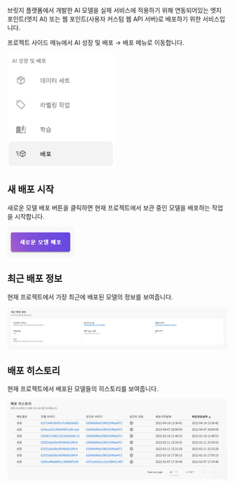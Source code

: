 브릿지 플랫폼에서 개발한 AI 모델을 실제 서비스에 적용하기 위해 연동되어있는 엣지 포인트(엣지 AI) 또는 웹 포인트(사용자 커스텀 웹 API 서버)로 배포하기 위한 서비스입니다.

프로젝트 사이드 메뉴에서 AI 성장 및 배포 → 배포 메뉴로 이동합니다.

![img1](https://raw.githubusercontent.com/vazilcompany/vridge-docs/main/guide/img/ai_deploying/ai_deploying_01.png)  

  

새 배포 시작
-------


새로운 모델 배포 버튼을 클릭하면 현재 프로젝트에서 보관 중인 모델을 배포하는 작업을 시작합니다.

![img1](https://raw.githubusercontent.com/vazilcompany/vridge-docs/main/guide/img/ai_deploying/ai_deploying_02.png)  


  

  

최근 배포 정보
--------


현재 프로젝트에서 가장 최근에 배포된 모델의 정보를 보여줍니다.

![img1](https://raw.githubusercontent.com/vazilcompany/vridge-docs/main/guide/img/ai_deploying/ai_deploying_03.png)  

  

  

배포 히스토리
-------


현재 프로젝트에서 배포된 모델들의 히스토리를 보여줍니다.

![img1](https://raw.githubusercontent.com/vazilcompany/vridge-docs/main/guide/img/ai_deploying/ai_deploying_04.png)  
